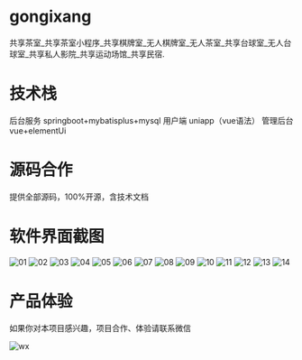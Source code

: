 # gongixang
共享茶室_共享茶室小程序_共享棋牌室_无人棋牌室_无人茶室_共享台球室_无人台球室_共享私人影院_共享运动场馆_共享民宿.

# 技术栈

后台服务 springboot+mybatisplus+mysql
用户端 uniapp（vue语法）
管理后台 vue+elementUi

# 源码合作

提供全部源码，100%开源，含技术文档

# 软件界面截图
![01](https://github.com/user-attachments/assets/cf775b16-3fe9-4607-8383-5f8f1a556747)
![02](https://github.com/user-attachments/assets/c71e30df-1654-478e-98d8-9e1718806603)
![03](https://github.com/user-attachments/assets/c96f21d9-9d75-40ed-b5ed-78d02609408e)
![04](https://github.com/user-attachments/assets/21a29b5b-b400-42d7-a50e-3ee1d844e255)
![05](https://github.com/user-attachments/assets/3d8fb225-9c47-412d-b52d-e72b6f4fbdbf)
![06](https://github.com/user-attachments/assets/afc9584e-676a-4208-bc7d-a72d59df6301)
![07](https://github.com/user-attachments/assets/a5e56a95-6ec2-4d15-97d4-a821565c4a41)
![08](https://github.com/user-attachments/assets/28689de1-da97-4b1d-bc08-d7ad13ca1ed2)
![09](https://github.com/user-attachments/assets/75a6b7bf-7374-49ea-a54f-da4dafb47ed4)
![10](https://github.com/user-attachments/assets/40697040-8d79-4c71-bf52-56599887c9dd)
![11](https://github.com/user-attachments/assets/f890a91a-95c2-453d-b72b-e56327d055a4)
![12](https://github.com/user-attachments/assets/5ceefbdf-a8f7-46a2-bdfc-d46ea1a5e62e)
![13](https://github.com/user-attachments/assets/2fdddfeb-ac16-4769-b77b-bf331ebdf793)
![14](https://github.com/user-attachments/assets/b5c64d1e-a685-4d99-9bb0-e3870e5453ea)
# 产品体验

如果你对本项目感兴趣，项目合作、体验请联系微信


![wx](https://github.com/user-attachments/assets/4d1723ed-a2e3-4d5f-b65c-d61a9b7c6afd)














